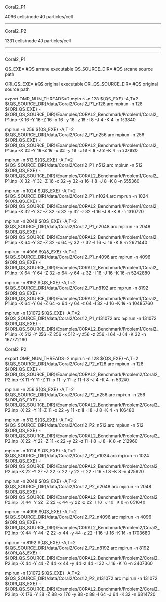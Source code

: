 Coral2_P1

4096 cells/node
40 particles/cell

-----------------
Coral2_P2

1331 cells/node
40 particles/cell

-----------------
-----------------

Coral2_P1

QS_EXE= #QS arcane executable
QS_SOURCE_DIR= #QS arcane source path

ORI_QS_EXE= #QS original executable
ORI_QS_SOURCE_DIR= #QS original source path

export OMP_NUM_THREADS=2
mpirun -n 128 ${QS_EXE} -A,T=2 ${QS_SOURCE_DIR}/data/Coral2/Coral2_P1_n128.arc
mpirun -n 128 ${ORI_QS_EXE} -i ${ORI_QS_SOURCE_DIR}/Examples/CORAL2_Benchmark/Problem1/Coral2_P1.inp  -X 16 -Y 16 -Z 16  -x 16 -y 16 -z 16  -I 8 -J 4 -K 4  -n 163840

mpirun -n 256 ${QS_EXE} -A,T=2 ${QS_SOURCE_DIR}/data/Coral2/Coral2_P1_n256.arc
mpirun -n 256 ${ORI_QS_EXE} -i ${ORI_QS_SOURCE_DIR}/Examples/CORAL2_Benchmark/Problem1/Coral2_P1.inp  -X 32 -Y 16 -Z 16  -x 32 -y 16 -z 16  -I 8 -J 8 -K 4  -n 327680

mpirun -n 512 ${QS_EXE} -A,T=2 ${QS_SOURCE_DIR}/data/Coral2/Coral2_P1_n512.arc
mpirun -n 512 ${ORI_QS_EXE} -i ${ORI_QS_SOURCE_DIR}/Examples/CORAL2_Benchmark/Problem1/Coral2_P1.inp  -X 32 -Y 32 -Z 16  -x 32 -y 32 -z 16  -I 8 -J 8 -K 8  -n 655360

mpirun -n 1024 ${QS_EXE} -A,T=2 ${QS_SOURCE_DIR}/data/Coral2/Coral2_P1_n1024.arc
mpirun -n 1024 ${ORI_QS_EXE} -i ${ORI_QS_SOURCE_DIR}/Examples/CORAL2_Benchmark/Problem1/Coral2_P1.inp  -X 32 -Y 32 -Z 32  -x 32 -y 32 -z 32  -I 16 -J 8 -K 8  -n 1310720

mpirun -n 2048 ${QS_EXE} -A,T=2 ${QS_SOURCE_DIR}/data/Coral2/Coral2_P1_n2048.arc
mpirun -n 2048 ${ORI_QS_EXE} -i ${ORI_QS_SOURCE_DIR}/Examples/CORAL2_Benchmark/Problem1/Coral2_P1.inp  -X 64 -Y 32 -Z 32  -x 64 -y 32 -z 32  -I 16 -J 16 -K 8  -n 2621440

mpirun -n 4096 ${QS_EXE} -A,T=2 ${QS_SOURCE_DIR}/data/Coral2/Coral2_P1_n4096.arc
mpirun -n 4096 ${ORI_QS_EXE} -i ${ORI_QS_SOURCE_DIR}/Examples/CORAL2_Benchmark/Problem1/Coral2_P1.inp  -X 64 -Y 64 -Z 32  -x 64 -y 64 -z 32  -I 16 -J 16 -K 16  -n 5242880

mpirun -n 8192 ${QS_EXE} -A,T=2 ${QS_SOURCE_DIR}/data/Coral2/Coral2_P1_n8192.arc
mpirun -n 8192 ${ORI_QS_EXE} -i ${ORI_QS_SOURCE_DIR}/Examples/CORAL2_Benchmark/Problem1/Coral2_P1.inp  -X 64 -Y 64 -Z 64  -x 64 -y 64 -z 64  -I 32 -J 16 -K 16  -n 10485760

mpirun -n 131072 ${QS_EXE} -A,T=2 ${QS_SOURCE_DIR}/data/Coral2/Coral2_P1_n131072.arc
mpirun -n 131072 ${ORI_QS_EXE} -i ${ORI_QS_SOURCE_DIR}/Examples/CORAL2_Benchmark/Problem1/Coral2_P1.inp  -X 512 -Y 256 -Z 256  -x 512 -y 256 -z 256  -I 64 -J 64 -K 32  -n 167772160


Coral2_P2

export OMP_NUM_THREADS=2
mpirun -n 128 ${QS_EXE} -A,T=2 ${QS_SOURCE_DIR}/data/Coral2/Coral2_P2_n128.arc
mpirun -n 128 ${ORI_QS_EXE} -i ${ORI_QS_SOURCE_DIR}/Examples/CORAL2_Benchmark/Problem2/Coral2_P2.inp  -X 11 -Y 11 -Z 11  -x 11 -y 11 -z 11  -I 8 -J 4 -K 4  -n 53240

mpirun -n 256 ${QS_EXE} -A,T=2 ${QS_SOURCE_DIR}/data/Coral2/Coral2_P2_n256.arc
mpirun -n 256 ${ORI_QS_EXE} -i ${ORI_QS_SOURCE_DIR}/Examples/CORAL2_Benchmark/Problem2/Coral2_P2.inp  -X 22 -Y 11 -Z 11  -x 22 -y 11 -z 11  -I 8 -J 8 -K 4  -n 106480

mpirun -n 512 ${QS_EXE} -A,T=2 ${QS_SOURCE_DIR}/data/Coral2/Coral2_P2_n512.arc
mpirun -n 512 ${ORI_QS_EXE} -i ${ORI_QS_SOURCE_DIR}/Examples/CORAL2_Benchmark/Problem2/Coral2_P2.inp  -X 22 -Y 22 -Z 11  -x 22 -y 22 -z 11  -I 8 -J 8 -K 8  -n 212960

mpirun -n 1024 ${QS_EXE} -A,T=2 ${QS_SOURCE_DIR}/data/Coral2/Coral2_P2_n1024.arc
mpirun -n 1024 ${ORI_QS_EXE} -i ${ORI_QS_SOURCE_DIR}/Examples/CORAL2_Benchmark/Problem2/Coral2_P2.inp  -X 22 -Y 22 -Z 22  -x 22 -y 22 -z 22  -I 16 -J 8 -K 8  -n 425920

mpirun -n 2048 ${QS_EXE} -A,T=2 ${QS_SOURCE_DIR}/data/Coral2/Coral2_P2_n2048.arc
mpirun -n 2048 ${ORI_QS_EXE} -i ${ORI_QS_SOURCE_DIR}/Examples/CORAL2_Benchmark/Problem2/Coral2_P2.inp  -X 44 -Y 22 -Z 22  -x 44 -y 22 -z 22  -I 16 -J 16 -K 8  -n 851840

mpirun -n 4096 ${QS_EXE} -A,T=2 ${QS_SOURCE_DIR}/data/Coral2/Coral2_P2_n4096.arc
mpirun -n 4096 ${ORI_QS_EXE} -i ${ORI_QS_SOURCE_DIR}/Examples/CORAL2_Benchmark/Problem2/Coral2_P2.inp  -X 44 -Y 44 -Z 22  -x 44 -y 44 -z 22  -I 16 -J 16 -K 16  -n 1703680

mpirun -n 8192 ${QS_EXE} -A,T=2 ${QS_SOURCE_DIR}/data/Coral2/Coral2_P2_n8192.arc
mpirun -n 8192 ${ORI_QS_EXE} -i ${ORI_QS_SOURCE_DIR}/Examples/CORAL2_Benchmark/Problem2/Coral2_P2.inp  -X 44 -Y 44 -Z 44  -x 44 -y 44 -z 44  -I 32 -J 16 -K 16  -n 3407360

mpirun -n 131072 ${QS_EXE} -A,T=2 ${QS_SOURCE_DIR}/data/Coral2/Coral2_P2_n131072.arc
mpirun -n 131072 ${ORI_QS_EXE} -i ${ORI_QS_SOURCE_DIR}/Examples/CORAL2_Benchmark/Problem2/Coral2_P2.inp  -X 176 -Y 88 -Z 88  -x 176 -y 88 -z 88  -I 64 -J 64 -K 32  -n 6814720
